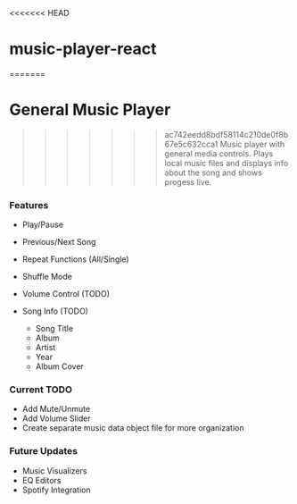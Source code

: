 <<<<<<< HEAD
# music-player-react
=======
# General Music Player
>>>>>>> ac742eedd8bdf58114c210de0f8b67e5c632cca1
Music player with general media controls. Plays local music files and displays info about the song and shows progess live.

### Features
- Play/Pause
- Previous/Next Song
- Repeat Functions (All/Single)
- Shuffle Mode
- Volume Control (TODO)

- Song Info (TODO)
  - Song Title
  - Album
  - Artist
  - Year
  - Album Cover
  
### Current TODO
- Add Mute/Unmute
- Add Volume Slider
- Create separate music data object file for more organization

### Future Updates
- Music Visualizers
- EQ Editors
- Spotify Integration
